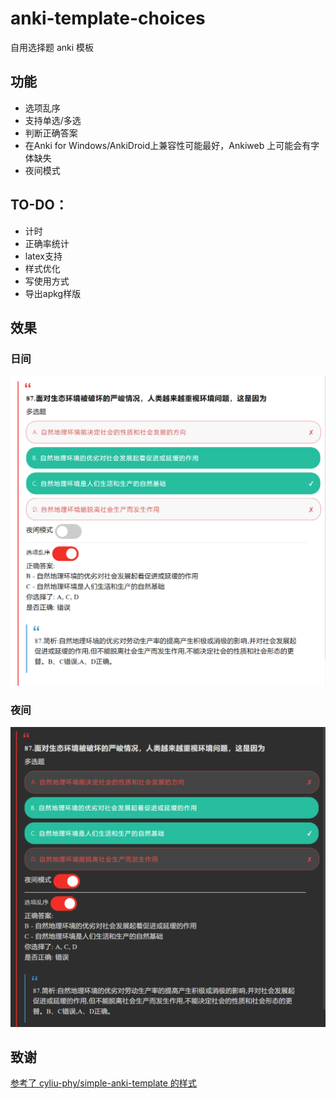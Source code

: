 # anki-template-choices

自用选择题 anki 模板

## 功能

- 选项乱序
- 支持单选/多选
- 判断正确答案
- 在Anki for Windows/AnkiDroid上兼容性可能最好，Ankiweb 上可能会有字体缺失
- 夜间模式

## TO-DO：

- 计时
- 正确率统计
- latex支持
- 样式优化
- 写使用方式
- 导出apkg样版

## 效果

### 日间

![图片](preview-sun.png)

### 夜间

![图片](preview-night.png)

## 致谢
[参考了 cyliu-phy/simple-anki-template 的样式](https://github.com/cyliu-phy/simple-anki-template)
